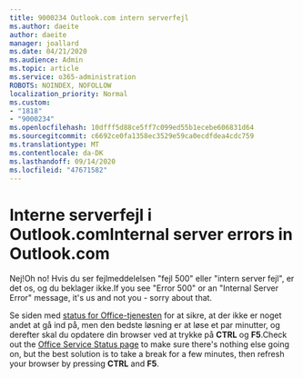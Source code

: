 ```yaml
---
title: 9000234 Outlook.com intern serverfejl
ms.author: daeite
author: daeite
manager: joallard
ms.date: 04/21/2020
ms.audience: Admin
ms.topic: article
ms.service: o365-administration
ROBOTS: NOINDEX, NOFOLLOW
localization_priority: Normal
ms.custom:
- "1818"
- "9000234"
ms.openlocfilehash: 10dfff5d88ce5ff7c099ed55b1ecebe606831d64
ms.sourcegitcommit: c6692ce0fa1358ec3529e59ca0ecdfdea4cdc759
ms.translationtype: MT
ms.contentlocale: da-DK
ms.lasthandoff: 09/14/2020
ms.locfileid: "47671582"
---
```

# <a name="internal-server-errors-in-outlookcom"></a><span data-ttu-id="b3ef6-102">Interne serverfejl i Outlook.com</span><span class="sxs-lookup"><span data-stu-id="b3ef6-102">Internal server errors in Outlook.com</span></span>

<span data-ttu-id="b3ef6-103">Nej!</span><span class="sxs-lookup"><span data-stu-id="b3ef6-103">Oh no!</span></span> <span data-ttu-id="b3ef6-104">Hvis du ser fejlmeddelelsen "fejl 500" eller "intern server fejl", er det os, og du beklager ikke.</span><span class="sxs-lookup"><span data-stu-id="b3ef6-104">If you see "Error 500" or an "Internal Server Error" message, it's us and not you - sorry about that.</span></span>

<span data-ttu-id="b3ef6-105">Se siden med [status for Office-tjenesten](https://portal.office.com/servicestatus) for at sikre, at der ikke er noget andet at gå ind på, men den bedste løsning er at løse et par minutter, og derefter skal du opdatere din browser ved at trykke på **CTRL** og **F5**.</span><span class="sxs-lookup"><span data-stu-id="b3ef6-105">Check out the [Office Service Status page](https://portal.office.com/servicestatus) to make sure there's nothing else going on, but the best solution is to take a break for a few minutes, then refresh your browser by pressing **CTRL** and **F5**.</span></span>